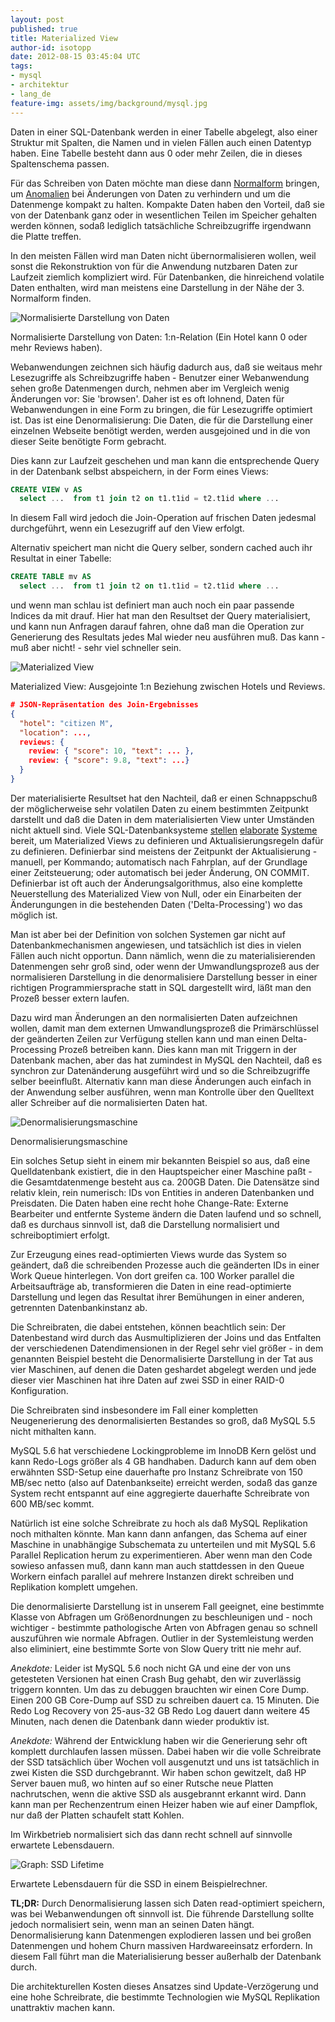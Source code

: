 ```yaml
---
layout: post
published: true
title: Materialized View
author-id: isotopp
date: 2012-08-15 03:45:04 UTC
tags:
- mysql
- architektur
- lang_de
feature-img: assets/img/background/mysql.jpg
---
```

Daten in einer SQL-Datenbank werden in einer Tabelle abgelegt, also einer
Struktur mit Spalten, die Namen und in vielen Fällen auch einen Datentyp
haben.  Eine Tabelle besteht dann aus 0 oder mehr Zeilen, die in dieses
Spaltenschema passen.

Für das Schreiben von Daten möchte man diese dann 
[Normalform](http://mysqldump.azundris.com/archives/20-Nermalisation.html)
bringen, um 
[Anomalien](http://de.wikipedia.org/wiki/Anomalie_(Informatik)#Anomalien_im_Einbenutzerbetrieb)
bei Änderungen von Daten zu verhindern und um die Datenmenge kompakt zu
halten.  Kompakte Daten haben den Vorteil, daß sie von der Datenbank ganz
oder in wesentlichen Teilen im Speicher gehalten werden können, sodaß
lediglich tatsächliche Schreibzugriffe irgendwann die Platte treffen.

In den meisten Fällen wird man Daten nicht übernormalisieren wollen, weil
sonst die Rekonstruktion von für die Anwendung nutzbaren Daten zur Laufzeit
ziemlich kompliziert wird.  Für Datenbanken, die hinreichend volatile Daten
enthalten, wird man meistens eine Darstellung in der Nähe der 3.  Normalform
finden.

![Normalisierte Darstellung von Daten](/uploads/normalized_view.png)

Normalisierte Darstellung von Daten: 1:n-Relation (Ein Hotel kann 0 oder
mehr Reviews haben).

Webanwendungen zeichnen sich häufig dadurch aus, daß sie weitaus mehr
Lesezugriffe als Schreibzugriffe haben - Benutzer einer Webanwendung sehen
große Datenmengen durch, nehmen aber im Vergleich wenig Änderungen vor: Sie
'browsen'.  Daher ist es oft lohnend, Daten für Webanwendungen in eine Form
zu bringen, die für Lesezugriffe optimiert ist.  Das ist eine
Denormalisierung: Die Daten, die für die Darstellung einer einzelnen
Webseite benötigt werden, werden ausgejoined und in die von dieser Seite
benötigte Form gebracht.

Dies kann zur Laufzeit geschehen und man kann die entsprechende Query in der
Datenbank selbst abspeichern, in der Form eines Views: 

```sql
CREATE VIEW v AS
  select ...  from t1 join t2 on t1.t1id = t2.t1id where ...
```

In diesem Fall wird jedoch die Join-Operation auf frischen Daten jedesmal
durchgeführt, wenn ein Lesezugriff auf den View erfolgt.

Alternativ speichert man nicht die Query selber, sondern cached auch ihr
Resultat in einer Tabelle: 

```sql
CREATE TABLE mv AS 
  select ...  from t1 join t2 on t1.t1id = t2.t1id where ...
```

und wenn man schlau ist definiert man auch noch ein paar passende Indices da
mit drauf.  Hier hat man den Resultset der Query materialisiert, und kann
nun Anfragen darauf fahren, ohne daß man die Operation zur Generierung des
Resultats jedes Mal wieder neu ausführen muß.  Das kann - muß aber nicht!  -
sehr viel schneller sein.

![Materialized View](/uploads/materialized_view.png)

Materialized View: Ausgejointe 1:n Beziehung zwischen Hotels und Reviews.

```json
# JSON-Repräsentation des Join-Ergebnisses
{
  "hotel": "citizen M",
  "location": ...,
  reviews: {
    review: { "score": 10, "text": ... },
    review: { "score": 9.8, "text": ...}
  }
}
```


Der materialisierte Resultset hat den Nachteil, daß er einen Schnappschuß
der möglicherweise sehr volatilen Daten zu einem bestimmten Zeitpunkt
darstellt und daß die Daten in dem materialisierten View unter Umständen
nicht aktuell sind.  Viele SQL-Datenbanksysteme 
[stellen](http://dcx.sybase.com/1200/en/dbusage/workingwdb-s-3165842.html)
[elaborate](http://wiki.postgresql.org/wiki/Materialized_Views)
[Systeme](http://docs.oracle.com/cd/B19306_01/server.102/b14200/statements_6002.htm)
bereit, um Materialized Views zu definieren und Aktualisierungsregeln dafür
zu definieren.  Definierbar sind meistens der Zeitpunkt der Aktualisierung -
manuell, per Kommando; automatisch nach Fahrplan, auf der Grundlage einer
Zeitsteuerung; oder automatisch bei jeder Änderung, ON COMMIT.  Definierbar
ist oft auch der Änderungsalgorithmus, also eine komplette Neuerstellung des
Materialized View von Null, oder ein Einarbeiten der Änderungungen in die
bestehenden Daten ('Delta-Processing') wo das möglich ist.

Man ist aber bei der Definition von solchen Systemen gar nicht auf
Datenbankmechanismen angewiesen, und tatsächlich ist dies in vielen Fällen
auch nicht opportun.  Dann nämlich, wenn die zu materialisierenden
Datenmengen sehr groß sind, oder wenn der Umwandlungsprozeß aus der
normalisieren Darstellung in die denormalisiere Darstellung besser in einer
richtigen Programmiersprache statt in SQL dargestellt wird, läßt man den
Prozeß besser extern laufen.

Dazu wird man Änderungen an den normalisierten Daten aufzeichnen wollen,
damit man dem externen Umwandlungsprozeß die Primärschlüssel der geänderten
Zeilen zur Verfügung stellen kann und man einen Delta-Processing Prozeß
betreiben kann.  Dies kann man mit Triggern in der Datenbank machen, aber
das hat zumindest in MySQL den Nachteil, daß es synchron zur Datenänderung
ausgeführt wird und so die Schreibzugriffe selber beeinflußt.  Alternativ
kann man diese Änderungen auch einfach in der Anwendung selber ausführen,
wenn man Kontrolle über den Quelltext aller Schreiber auf die normalisierten
Daten hat.

![Denormalisierungsmaschine](/uploads/queue.png)

Denormalisierungsmaschine

Ein solches Setup sieht in einem mir bekannten Beispiel so aus, daß eine
Quelldatenbank existiert, die in den Hauptspeicher einer Maschine paßt - die
Gesamtdatenmenge besteht aus ca.  200GB Daten.  Die Datensätze sind relativ
klein, rein numerisch: IDs von Entities in anderen Datenbanken und
Preisdaten.  Die Daten haben eine recht hohe Change-Rate: Externe Bearbeiter
und entfernte Systeme ändern die Daten laufend und so schnell, daß es
durchaus sinnvoll ist, daß die Darstellung normalisiert und schreiboptimiert
erfolgt.

Zur Erzeugung eines read-optimierten Views wurde das System so geändert, daß
die schreibenden Prozesse auch die geänderten IDs in einer Work Queue
hinterlegen.  Von dort greifen ca.  100 Worker parallel die Arbeitsaufträge
ab, transformieren die Daten in eine read-optimierte Darstellung und legen
das Resultat ihrer Bemühungen in einer anderen, getrennten Datenbankinstanz
ab.

Die Schreibraten, die dabei entstehen, können beachtlich sein: Der
Datenbestand wird durch das Ausmultiplizieren der Joins und das Entfalten
der verschiedenen Datendimensionen in der Regel sehr viel größer - in dem
genannten Beispiel besteht die Denormalisierte Darstellung in der Tat aus
vier Maschinen, auf denen die Daten geshardet abgelegt werden und jede
dieser vier Maschinen hat ihre Daten auf zwei SSD in einer RAID-0
Konfiguration.

Die Schreibraten sind insbesondere im Fall einer kompletten Neugenerierung
des denormalisierten Bestandes so groß, daß MySQL 5.5 nicht mithalten kann. 

MySQL 5.6 hat verschiedene Lockingprobleme im InnoDB Kern gelöst und kann
Redo-Logs größer als 4 GB handhaben.  Dadurch kann auf dem oben erwähnten
SSD-Setup eine dauerhafte pro Instanz Schreibrate von 150 MB/sec netto (also
auf Datenbankseite) erreicht werden, sodaß das ganze System recht entspannt
auf eine aggregierte dauerhafte Schreibrate von 600 MB/sec kommt.

Natürlich ist eine solche Schreibrate zu hoch als daß MySQL Replikation noch
mithalten könnte.  Man kann dann anfangen, das Schema auf einer Maschine in
unabhängige Subschemata zu unterteilen und mit MySQL 5.6 Parallel
Replication herum zu experimentieren.  Aber wenn man den Code sowieso
anfassen muß, dann kann man auch stattdessen in den Queue Workern einfach
parallel auf mehrere Instanzen direkt schreiben und Replikation komplett
umgehen.

Die denormalisierte Darstellung ist in unserem Fall geeignet, eine bestimmte
Klasse von Abfragen um Größenordnungen zu beschleunigen und - noch wichtiger - 
bestimmte pathologische Arten von Abfragen genau so schnell auszuführen
wie normale Abfragen.  Outlier in der Systemleistung werden also eliminiert,
eine bestimmte Sorte von Slow Query tritt nie mehr auf.

_Anekdote:_ Leider ist MySQL 5.6 noch nicht GA und eine der von uns getesteten
Versionen hat einen Crash Bug gehabt, den wir zuverlässig triggern konnten. 
Um das zu debuggen brauchten wir einen Core Dump.  Einen 200 GB Core-Dump
auf SSD zu schreiben dauert ca.  15 Minuten.  Die Redo Log Recovery von
25-aus-32 GB Redo Log dauert dann weitere 45 Minuten, nach denen die
Datenbank dann wieder produktiv ist.

_Anekdote:_ Während der Entwicklung haben wir die Generierung sehr oft
komplett durchlaufen lassen müssen.  Dabei haben wir die volle Schreibrate
der SSD tatsächlich über Wochen voll ausgenutzt und uns ist tatsächlich in
zwei Kisten die SSD durchgebrannt.  Wir haben schon gewitzelt, daß HP Server
bauen muß, wo hinten auf so einer Rutsche neue Platten nachrutschen, wenn
die aktive SSD als ausgebrannt erkannt wird.  Dann kann man per
Rechenzentrum einen Heizer haben wie auf einer Dampflok, nur daß der Platten
schaufelt statt Kohlen.

Im Wirkbetrieb normalisiert sich das dann recht schnell auf sinnvolle
erwartete Lebensdauern.

![Graph: SSD Lifetime](/uploads/ssd_estimated_lifetime.png)

Erwartete Lebensdauern für die SSD in einem Beispielrechner.

**TL;DR:** Durch Denormalisierung lassen sich Daten read-optimiert speichern,
was bei Webanwendungen oft sinnvoll ist.  Die führende Darstellung sollte
jedoch normalisiert sein, wenn man an seinen Daten hängt.  Denormalisierung
kann Datenmengen explodieren lassen und bei großen Datenmengen und hohem
Churn massiven Hardwareeinsatz erfordern.  In diesem Fall führt man die
Materialisierung besser außerhalb der Datenbank durch.

Die architekturellen Kosten dieses Ansatzes sind Update-Verzögerung und eine
hohe Schreibrate, die bestimmte Technologien wie MySQL Replikation
unattraktiv machen kann.
